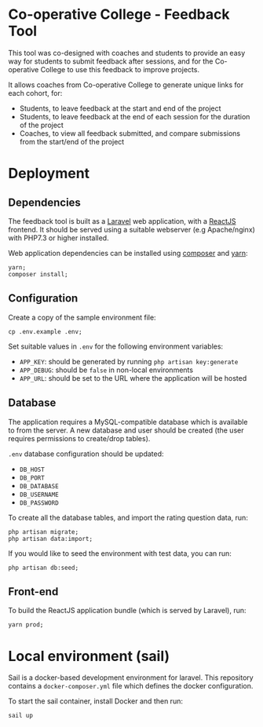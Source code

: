 # Co-operative College - Feedback Tool

This tool was co-designed with coaches and students to provide an easy way for students to submit feedback after sessions, and for the Co-operative College to use this feedback to improve projects.

It allows coaches from Co-operative College to generate unique links for each cohort, for:

- Students, to leave feedback at the start and end of the project
- Students, to leave feedback at the end of each session for the duration of the project
- Coaches, to view all feedback submitted, and compare submissions from the start/end of the project

# Deployment

## Dependencies

The feedback tool is built as a [Laravel](https://laravel.com/) web application, with a [ReactJS](https://reactjs.org/) frontend. It should be served using a suitable webserver (e.g Apache/nginx) with PHP7.3 or higher installed.

Web application dependencies can be installed using [composer](https://getcomposer.org/) and [yarn](https://yarnpkg.com/):

```
yarn;
composer install;
```

## Configuration

Create a copy of the sample environment file:

```
cp .env.example .env;
```

Set suitable values in `.env` for the following environment variables:

- `APP_KEY`: should be generated by running `php artisan key:generate`
- `APP_DEBUG`: should be `false` in non-local environments
- `APP_URL`: should be set to the URL where the application will be hosted

## Database

The application requires a MySQL-compatible database which is available to from the server. A new database and user should be created (the user requires permissions to create/drop tables).

`.env` database configuration should be updated:

- `DB_HOST`
- `DB_PORT`
- `DB_DATABASE`
- `DB_USERNAME`
- `DB_PASSWORD`

To create all the database tables, and import the rating question data, run:

```
php artisan migrate;
php artisan data:import;
```

If you would like to seed the environment with test data, you can run:

```
php artisan db:seed;
```

## Front-end

To build the ReactJS application bundle (which is served by Laravel), run:

```
yarn prod;
```

# Local environment (sail)

Sail is a docker-based development environment for laravel. This repository contains a `docker-composer.yml` file which defines the docker configuration.

To start the sail container, install Docker and then run:

```
sail up
```
